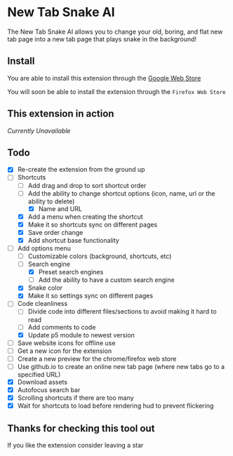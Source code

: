 # New Tab Snake AI
The New Tab Snake AI allows you to change your old, boring, and flat new tab page into a new tab page that plays snake in the background! 

## Install
You are able to install this extension through the [Google Web Store](https://chrome.google.com/webstore/detail/new-tab-snake-ai/ngjmagheegdkpejmnmjhpddloimnednh)

You will soon be able to install the extension through the `Firefox Web Store`

## This extension in action
<i>Currently Unavailable</i>

## Todo
* [X] Re-create the extension from the ground up
* [ ] Shortcuts
    * [ ] Add drag and drop to sort shortcut order
    * [ ] Add the ability to change shortcut options (icon, name, url or the ability to delete)
        * [X] Name and URL
    * [X] Add a menu when creating the shortcut
    * [X] Make it so shortcuts sync on different pages
    * [X] Save order change
    * [X] Add shortcut base functionality
* [ ] Add options menu
    * [ ] Customizable colors (background, shortcuts, etc)
    * [ ] Search engine
        * [X] Preset search engines
        * [ ] Add the ability to have a custom search engine
    * [X] Snake color
    * [X] Make it so settings sync on different pages
* [ ] Code cleanliness
    * [ ] Divide code into different files/sections to avoid making it hard to read
    * [ ] Add comments to code
    * [X] Update p5 module to newest version

* [ ] Save website icons for offline use
* [ ] Get a new icon for the extension
* [ ] Create a new preview for the chrome/firefox web store
* [ ] Use github.io to create an online new tab page (where new tabs go to a specified URL)
* [X] Download assets
* [X] Autofocus search bar
* [X] Scrolling shortcuts if there are too many
* [X] Wait for shortcuts to load before rendering hud to prevent flickering

## Thanks for checking this tool out
If you like the extension consider leaving a star